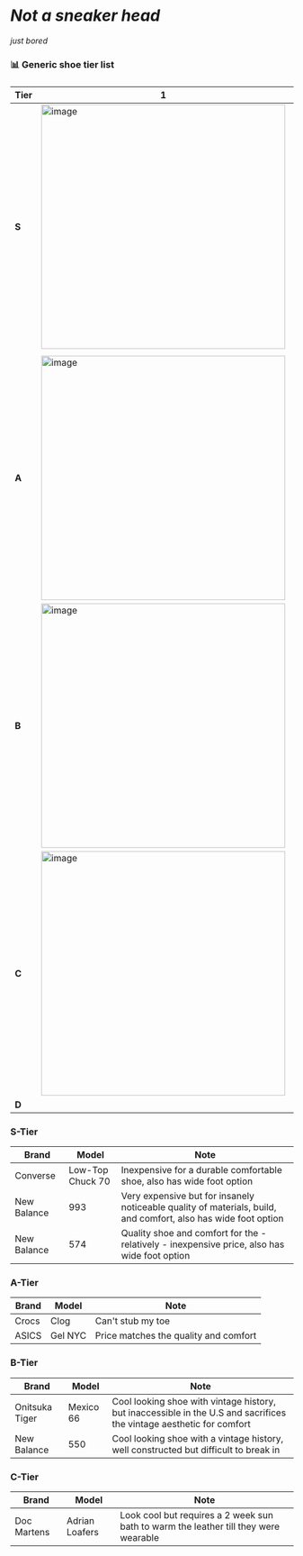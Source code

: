 # _Not a sneaker head_
_just bored_
### 📊 Generic shoe tier list


### 
| Tier  | 1 | 2 | 3 | 4 | 5 | 6 | 7 | 8 | 9 | 10 |
|------|----|----|----|----|----|----|----|----|----|-----|
| **S** | <img width="434" alt="image" src="https://github.com/user-attachments/assets/7327b08c-1ff6-4025-b25f-ea26b4159f42" /> | <img width="434" alt="image" src="https://github.com/user-attachments/assets/2bbd4215-68c2-41a6-a0b4-52efd1f4cef3" /> | <img width="434" alt="image" src="https://github.com/user-attachments/assets/68535ddc-6bbc-4d34-99c3-7a71eaf8c751" /> | 
 |  |  |  |  |  |  |
| **A** | <img width="434" alt="image" src="https://github.com/user-attachments/assets/91f25058-e545-4017-8f2a-2f7d240c6193" /> | <img width="434" alt="image" src="https://github.com/user-attachments/assets/0820bd7f-5b02-42ce-bfa0-3509979df444" /> |  |  |  |  |  |  |  |  |
| **B** | <img width="434" alt="image" src="https://github.com/user-attachments/assets/2c716792-cae2-4f71-9dec-d0f4f59f3fbc" /> | <img width="434" alt="image" src="https://github.com/user-attachments/assets/150c5916-c350-4d2c-8bd9-9be2c989857a" /> | |  |  |  |  |  |  |  |
| **C** | <img width="434" alt="image" src="https://github.com/user-attachments/assets/0c15ec2b-5907-4317-a4b8-d9a9011f3e1e" /> |  |  |  |  |  |  |  |  |  |
| **D** | ||||||||||

### S-Tier 
| Brand |  Model | Note |
| ------- | ------ | ---|
| Converse | Low-Top Chuck 70  | Inexpensive for a durable comfortable shoe, also has wide foot option | 
| New Balance | 993 | Very expensive but for insanely noticeable quality of materials, build, and comfort, also has wide foot option |
| New Balance | 574 |Quality shoe and comfort for the - relatively - inexpensive price, also has wide foot option |

### A-Tier 
| Brand |  Model | Note |
| ------- | ------ | ---|
| Crocs | Clog | Can't stub my toe |
| ASICS | Gel NYC | Price matches the quality and comfort | 

### B-Tier 
| Brand |  Model | Note |
| ------- | ------ | ---|
| Onitsuka Tiger | Mexico 66 | Cool looking shoe with vintage history, but inaccessible in the U.S and sacrifices the vintage aesthetic for comfort |
| New Balance | 550 | Cool looking shoe with a vintage history, well constructed but difficult to break in |

### C-Tier
| Brand |  Model | Note |
| ------- | ------ | ---|
| Doc Martens | Adrian Loafers | Look cool but requires a 2 week sun bath to warm the leather till they were wearable |
